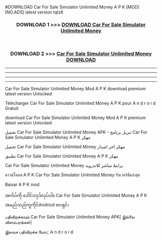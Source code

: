 #DOWNLOAD Car For Sale Simulator  Unlimited Money A P K [MOD] [NO.ADS] latest version tqlz6



<div align="center">

<h3>DOWNLOAD 1 >>> <a href="https://teeasianyam.web.app?sq=Car For Sale Simulator  Unlimited Money">DOWNLOAD Car For Sale Simulator  Unlimited Money </a></h3><br>

<h3>DOWNLOAD 2 >>> <a href="https://teeasianyam.web.app?sq=Car For Sale Simulator  Unlimited Money ">Car For Sale Simulator  Unlimited Money  DOWNLOAD </a></h3>

</div>


----------------------------------------------------------

----------------------------------------------------------

----------------------------------------------------------

----------------------------------------------------------


Car For Sale Simulator  Unlimited Money  Mod A P K download premium latest version Unlocked

Télécharger Car For Sale Simulator  Unlimited Money  A P K pour A n d r o i d Gratuit

download Car For Sale Simulator  Unlimited Money  Mod A P K premium latest version Unlocked

تحميل Car For Sale Simulator  Unlimited Money  APK - تنزيل برنامج Car For Sale Simulator  Unlimited Money  A P K مهكر

تحميل Car For Sale Simulator  Unlimited Money  مهكر اخر اصدار

تطبيق Car For Sale Simulator  Unlimited Money  A P K مهكر

Car For Sale Simulator  Unlimited Money  برابط مباشر للاندرويد

ดาวน์โหลด A P K Car For Sale Simulator  Unlimited Money  รับเวอร์ชันล่าสุด

Baixar A P K mod

အက်ပ်ကို ဒေါင်းလုဒ်လုပ်ပါ။ Car For Sale Simulator  Unlimited Money  A P K အမည်သည်ကူကိုင်Andriod ဗားရှင်း

பதிவிறக்கவும் Car For Sale Simulator  Unlimited Money  APK[ இல்லை விளம்பரங்கள்] 
 
இலவச பதிவிறக்க மோட் A n d r o i d



